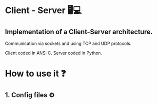 # Client - Server 🖥️💻

## Implementation of a Client-Server architecture.
Communication via sockets and using TCP and UDP protocols.

Client coded in ANSI C. Server coded in Python.

# How to use it ❓

## 1. Config files ⚙️
